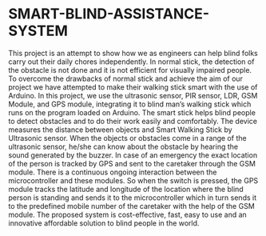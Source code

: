 # SMART-BLIND-ASSISTANCE-SYSTEM

This project is an attempt to show how we as engineers can help blind folks carry out their daily chores independently. In normal stick,
the detection of the obstacle is not done and it is not efficient for visually impaired people.
To overcome the drawbacks of normal stick and achieve the aim of our project we have attempted to make their walking stick smart with the use of Arduino.
In this project, we use the ultrasonic sensor, PIR sensor, LDR, GSM Module, and GPS module, integrating it to blind man’s walking stick which runs on the program loaded on Arduino. The smart stick helps blind people to detect obstacles and to do their work easily and comfortably.
The device measures the distance between objects and Smart Walking Stick by Ultrasonic sensor. When the objects or obstacles come
in a range of the ultrasonic sensor, he/she can know about the obstacle by hearing the sound generated by the buzzer. 
In case of an emergency the exact location of the person is tracked by GPS and sent to the caretaker through the GSM module. There is a continuous ongoing interaction between the microcontroller and these modules. So when the switch is pressed, the GPS module tracks the latitude and longitude of the location where the blind person is standing and sends it to the microcontroller which in turn sends it to the predefined mobile number of the caretaker with the help of the GSM module.
The proposed system is cost-effective, fast, easy to use and an
innovative affordable solution to blind people in the world.



